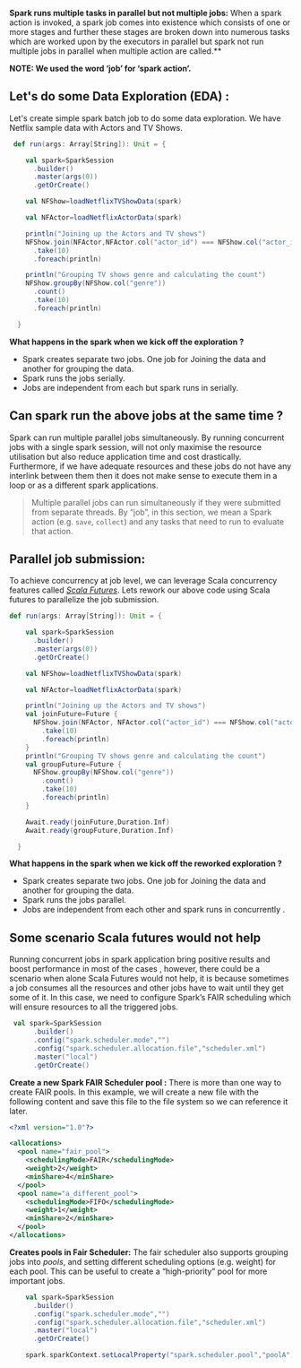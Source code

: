 

**Spark runs multiple tasks in parallel but not multiple jobs:**
When a spark action is invoked, a spark job comes into existence which consists of one or more stages and further these stages are broken down into numerous tasks which are worked upon by the executors in parallel but spark not run multiple jobs in parallel when multiple action are called.**

**NOTE: We used the word ‘job’ for ‘spark action’.**

## **Let's do some Data Exploration (EDA) :**

 Let's create simple spark batch job to do some data exploration. We have Netflix sample data with Actors and TV Shows.
```scala
 def run(args: Array[String]): Unit = {

    val spark=SparkSession
      .builder()
      .master(args(0))
      .getOrCreate()

    val NFShow=loadNetflixTVShowData(spark)

    val NFActor=loadNetflixActorData(spark)

    println("Joining up the Actors and TV shows")
    NFShow.join(NFActor,NFActor.col("actor_id") === NFShow.col("actor_id"),"inner")
      .take(10)
      .foreach(println)

    println("Grouping TV shows genre and calculating the count")
    NFShow.groupBy(NFShow.col("genre"))
      .count()
      .take(10)
      .foreach(println)

  }
``` 

 **What happens in the spark when we kick off the exploration ?**
  
- Spark creates separate two jobs. One job for Joining the data and another for grouping the data. 
-   Spark runs the jobs serially.
  - Jobs are independent from each but spark runs in serially.

## Can spark run the above jobs at the same time ?
Spark can run multiple parallel jobs simultaneously. By running concurrent jobs with a single spark session, will not only maximise the resource utilisation but also reduce application time and cost drastically. Furthermore, if we have adequate resources and these jobs do not have any interlink between them then it does not make sense to execute them in a loop or as a different spark applications.
> Multiple parallel jobs can run simultaneously if they were submitted from
> separate threads. By “job”, in this section, we mean a Spark action
> (e.g. `save`, `collect`) and any tasks that need to run to evaluate
> that action.

## Parallel job submission:

To achieve concurrency at job level, we can leverage Scala concurrency features called [_Scala Futures_](https://docs.scala-lang.org/overviews/core/futures.html). Lets rework our above code using Scala futures to parallelize the job submission.
```scala
def run(args: Array[String]): Unit = {

    val spark=SparkSession
      .builder()
      .master(args(0))
      .getOrCreate()

    val NFShow=loadNetflixTVShowData(spark)

    val NFActor=loadNetflixActorData(spark)

    println("Joining up the Actors and TV shows")
    val joinFuture=Future {
      NFShow.join(NFActor, NFActor.col("actor_id") === NFShow.col("actor_id"), "inner")
        .take(10)
        .foreach(println)
    }
    println("Grouping TV shows genre and calculating the count")
    val groupFuture=Future {
      NFShow.groupBy(NFShow.col("genre"))
        .count()
        .take(10)
        .foreach(println)
    }

    Await.ready(joinFuture,Duration.Inf)
    Await.ready(groupFuture,Duration.Inf)

  }
```
 **What happens in the spark when we kick off the reworked exploration ?**
  
- Spark creates separate two jobs. One job for Joining the data and another for grouping the data. 
-   Spark runs the jobs parallel.
  - Jobs are independent from each other and spark runs in concurrently .
  

## Some scenario Scala futures would not help
Running concurrent jobs in spark application bring positive results and boost performance in most of the cases , however, there could be a scenario when alone Scala Futures would not help, it is because sometimes a job consumes all the resources and other jobs have to wait until they get some of it. In this case, we need to configure Spark’s FAIR scheduling which will ensure resources to all the triggered jobs.

```scala
 val spark=SparkSession
      .builder()
      .config("spark.scheduler.mode","")
      .config("spark.scheduler.allocation.file","scheduler.xml")
      .master("local")
      .getOrCreate()
```

 **Create a new Spark FAIR Scheduler pool :**
 There is more than one way to create FAIR pools. In this example, we will create a new file with the following content and save this file to the file system so we can reference it later.
```xml
<?xml version="1.0"?>

<allocations>
  <pool name="fair_pool">
    <schedulingMode>FAIR</schedulingMode>
    <weight>2</weight>
    <minShare>4</minShare>
  </pool>
  <pool name="a_different_pool">
    <schedulingMode>FIFO</schedulingMode>
    <weight>1</weight>
    <minShare>2</minShare>
  </pool>
</allocations>
```
**Creates pools in Fair Scheduler:**
The fair scheduler also supports grouping jobs into _pools_, and setting different scheduling options (e.g. weight) for each pool. This can be useful to create a “high-priority” pool for more important jobs.
```scala
    val spark=SparkSession
      .builder()
      .config("spark.scheduler.mode","")
      .config("spark.scheduler.allocation.file","scheduler.xml")
      .master("local")
      .getOrCreate()

    spark.sparkContext.setLocalProperty("spark.scheduler.pool","poolA")

```
<!--stackedit_data:
eyJoaXN0b3J5IjpbLTQ3OTgxNzYyOSwxMDc3MjYyMjU5LDI1Nj
YyMDg0NCwxMDk2MTUyNjksLTM5NzczNzkzNSwyMDE2OTExMTcw
LC0xMzEwNDAxOTAwLDE2MTAxODc3NTUsLTYxODU3NjczNSwtMT
gwNTYwOTA0NywtNzQ3MzA0NDA1LC0xOTY1MjA2NjMsLTIwODg3
NDY2MTIsLTEwMzM1NzcxNzAsOTUzNzcxOTU4LDM1MDY3OTMzMS
w1ODc2MTY1NywzNjI5MTU3NzEsMTQ4ODM0NTgyMCwtNDkzMzIz
NjI1XX0=
-->